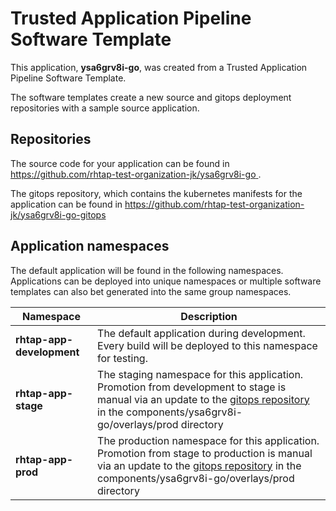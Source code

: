 # Trusted Application Pipeline Software Template

This application, **ysa6grv8i-go**, was created from a Trusted Application Pipeline Software Template.

The software templates create a new source and gitops deployment repositories with a sample source application. 

## Repositories

The source code for your application can be found in [https://github.com/rhtap-test-organization-jk/ysa6grv8i-go ](https://github.com/rhtap-test-organization-jk/ysa6grv8i-go ).
 
The gitops repository, which contains the kubernetes manifests for the application can be found in 
[https://github.com/rhtap-test-organization-jk/ysa6grv8i-go-gitops ](https://github.com/rhtap-test-organization-jk/ysa6grv8i-go-gitops ) 

## Application namespaces 

The default application will be found in the following namespaces. Applications can be deployed into unique namespaces or multiple software templates can also bet generated into the same group namespaces.  

|  Namespace   |  Description   |  
| -------- | -------- |   
| **rhtap-app-development** | The default application during development. Every build will be deployed to this namespace for testing. | 
| **rhtap-app-stage** | The staging namespace for this application. Promotion from development to stage is manual via an update to the [gitops repository](https://github.com/rhtap-test-organization-jk/ysa6grv8i-go-gitops ) in the components/ysa6grv8i-go/overlays/prod directory |  
| **rhtap-app-prod** | The production namespace for this application. Promotion from stage to production is manual via an update to the [gitops repository](https://github.com/rhtap-test-organization-jk/ysa6grv8i-go-gitops ) in the components/ysa6grv8i-go/overlays/prod directory | 